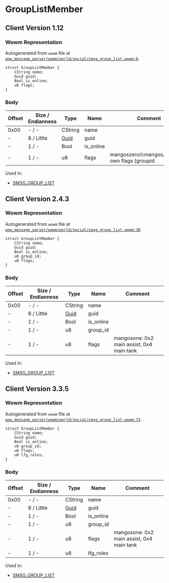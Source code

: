# GroupListMember

## Client Version 1.12

### Wowm Representation

Autogenerated from `wowm` file at [`wow_message_parser/wowm/world/social/smsg_group_list.wowm:8`](https://github.com/gtker/wow_messages/tree/main/wow_message_parser/wowm/world/social/smsg_group_list.wowm#L8).
```rust,ignore
struct GroupListMember {
    CString name;
    Guid guid;
    Bool is_online;
    u8 flags;
}
```
### Body

| Offset | Size / Endianness | Type | Name | Comment |
| ------ | ----------------- | ---- | ---- | ------- |
| 0x00 | - / - | CString | name |  |
| - | 8 / Little | [Guid](../types/packed-guid.md) | guid |  |
| - | 1 / - | Bool | is_online |  |
| - | 1 / - | u8 | flags | mangoszero/cmangos/vmangos: own flags (groupid | (assistant?0x80:0)) |


Used in:
* [SMSG_GROUP_LIST](smsg_group_list.md)

## Client Version 2.4.3

### Wowm Representation

Autogenerated from `wowm` file at [`wow_message_parser/wowm/world/social/smsg_group_list.wowm:38`](https://github.com/gtker/wow_messages/tree/main/wow_message_parser/wowm/world/social/smsg_group_list.wowm#L38).
```rust,ignore
struct GroupListMember {
    CString name;
    Guid guid;
    Bool is_online;
    u8 group_id;
    u8 flags;
}
```
### Body

| Offset | Size / Endianness | Type | Name | Comment |
| ------ | ----------------- | ---- | ---- | ------- |
| 0x00 | - / - | CString | name |  |
| - | 8 / Little | [Guid](../types/packed-guid.md) | guid |  |
| - | 1 / - | Bool | is_online |  |
| - | 1 / - | u8 | group_id |  |
| - | 1 / - | u8 | flags | mangosone: 0x2 main assist, 0x4 main tank |


Used in:
* [SMSG_GROUP_LIST](smsg_group_list.md)

## Client Version 3.3.5

### Wowm Representation

Autogenerated from `wowm` file at [`wow_message_parser/wowm/world/social/smsg_group_list.wowm:73`](https://github.com/gtker/wow_messages/tree/main/wow_message_parser/wowm/world/social/smsg_group_list.wowm#L73).
```rust,ignore
struct GroupListMember {
    CString name;
    Guid guid;
    Bool is_online;
    u8 group_id;
    u8 flags;
    u8 lfg_roles;
}
```
### Body

| Offset | Size / Endianness | Type | Name | Comment |
| ------ | ----------------- | ---- | ---- | ------- |
| 0x00 | - / - | CString | name |  |
| - | 8 / Little | [Guid](../types/packed-guid.md) | guid |  |
| - | 1 / - | Bool | is_online |  |
| - | 1 / - | u8 | group_id |  |
| - | 1 / - | u8 | flags | mangosone: 0x2 main assist, 0x4 main tank |
| - | 1 / - | u8 | lfg_roles |  |


Used in:
* [SMSG_GROUP_LIST](smsg_group_list.md)

